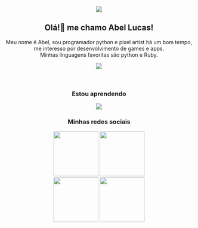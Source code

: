 <div align="center">
    <img src="https://i.pinimg.com/140x140_RS/dc/5d/e6/dc5de65c38ee76a3af0bb9ca87da3f8f.jpg" type="image/jpg"/>
    <h2>Olá!👋 me chamo Abel Lucas!</h2>
    <header>
        <p>  
            Meu nome é Abel, sou programador python e pixel artist há um bom tempo, me interesso por desenvolvimento de games e apps.</br>
            Minhas linguagens favoritas são python e Ruby. 
        </p>
        <p><img src="https://skillicons.dev/icons?i=python,ruby" /></p>
    </header>
    <div>
        <h3>Estou aprendendo</h3>
        <div>
            <img src="https://skillicons.dev/icons?i=flask,blender,ruby,gamemakerstudio,godot,unity&perline=3"/>
        </div>
    </div>
    <footer>
        <h3>Minhas redes sociais</h3>
        <div>
            <a href="https://www.instagram.com/abelarduu" target="_blank" >
                <img src="https://img.shields.io/badge/Instagram-E4405F?style=for-the-badge&logo=instagram&logoColor=white" style="width: 120px"/></a>
            <a href="https://br.pinterest.com/BitPixelGame/" target="_blank">
                <img src="https://img.shields.io/badge/Pinterest-%23E60023.svg?&style=for-the-badge&logo=Pinterest&logoColor=white"style="width: 120px"/></a>
            </br>
            <a href="https://www.linkedin.com/in/Abel-Lucas" target="_blank" >
                <img src="https://img.shields.io/badge/LinkedIn-0077B5?style=for-the-badge&logo=linkedin&logoColor=white"style="width: 120px"/></a>
            <a href="https://www.behance.net/abellucas1" target="_blank">
                <img src="https://img.shields.io/badge/-Behance-blue?style=for-the-badge&logo=behance&logoColor=white"style="width: 120px"/></a>
        </div>
    </footer>
</div>
